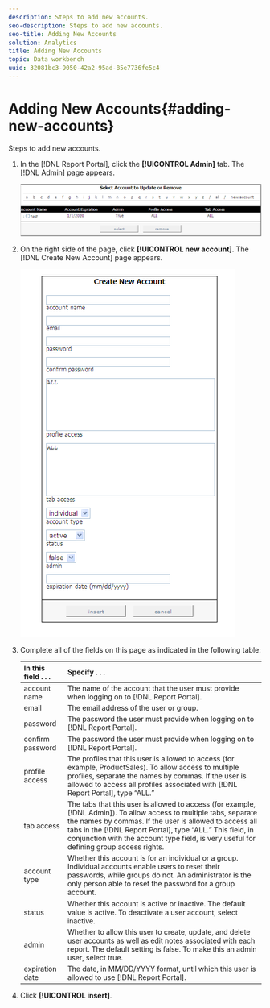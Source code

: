 ```yaml
---
description: Steps to add new accounts.
seo-description: Steps to add new accounts.
seo-title: Adding New Accounts
solution: Analytics
title: Adding New Accounts
topic: Data workbench
uuid: 32081bc3-9050-42a2-95ad-85e7736fe5c4
---
```


# Adding New Accounts{#adding-new-accounts}

Steps to add new accounts.

1. In the [!DNL Report Portal], click the **[!UICONTROL Admin]** tab. The [!DNL Admin] page appears.

   ![](assets/report_admintag2.png)

1. On the right side of the page, click **[!UICONTROL new account]**. The [!DNL Create New Account] page appears.

   ![Step Info](assets/rptPort_scrn_AdminTab_createUser.png)

1. Complete all of the fields on this page as indicated in the following table:

   |  In this field . . .  | Specify . . .  |
   |---|---|
   |  account name  |The name of the account that the user must provide when logging on to [!DNL Report Portal].  |
   |  email  | The email address of the user or group.  |
   |  password  |The password the user must provide when logging on to [!DNL Report Portal].  |
   |  confirm password  |The password the user must provide when logging on to [!DNL Report Portal].  |
   |  profile access  |The profiles that this user is allowed to access (for example, ProductSales). To allow access to multiple profiles, separate the names by commas. If the user is allowed to access all profiles associated with [!DNL Report Portal], type “ALL.”  |
   |  tab access  |The tabs that this user is allowed to access (for example, [!DNL Admin]). To allow access to multiple tabs, separate the names by commas. If the user is allowed to access all tabs in the [!DNL Report Portal], type “ALL.” This field, in conjunction with the account type field, is very useful for defining group access rights.  |
   |  account type  | Whether this account is for an individual or a group. Individual accounts enable users to reset their passwords, while groups do not. An administrator is the only person able to reset the password for a group account.  |
   |  status  | Whether this account is active or inactive. The default value is active. To deactivate a user account, select inactive.  |
   |  admin  | Whether to allow this user to create, update, and delete user accounts as well as edit notes associated with each report. The default setting is false. To make this an admin user, select true.  |
   |  expiration date  |The date, in MM/DD/YYYY format, until which this user is allowed to use [!DNL Report Portal].  |

1. Click **[!UICONTROL insert]**.
